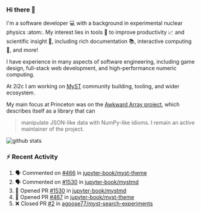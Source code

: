 ### Hi there 👋 

I'm a software developer 💻 with a background in experimental nuclear physics :atom:. My interest lies in tools :wrench: to improve productivity :chart_with_upwards_trend: and scientific insight :telescope:, including rich documentation 📚, interactive computing 🧮, and more! 

I have experience in many aspects of software engineering, including game design, full-stack web development, and high-performance numeric computing. 

At 2i2c I am working on [MyST](https://github.com/jupyter-book/mystmd) community building, tooling, and wider ecosystem. 

My main focus at Princeton was on the [Awkward Array project](awkward-array.org/), which describes itself as a library that can 
> manipulate JSON-like data with NumPy-like idioms. I remain an active maintainer of the project. 

![github stats](https://github-readme-stats.vercel.app/api?username=agoose77&show_icons=true&hide_rank=true&hide_title=true&bg_color=30,e76445,904e95&text_color=efe3ec&icon_color=efe3ec)
<!--
**agoose77/agoose77** is a ✨ _special_ ✨ repository because its `README.md` (this file) appears on your GitHub profile.

Here are some ideas to get you started:

- 🔭 I’m currently working on ...
- 🌱 I’m currently learning ...
- 👯 I’m looking to collaborate on ...
- 🤔 I’m looking for help with ...
- 💬 Ask me about ...
- 📫 How to reach me: ...
- 😄 Pronouns: ...
- ⚡ Fun fact: ...
-->

### :zap: Recent Activity

<!--START_SECTION:activity-->
1. 🗣 Commented on [#466](https://github.com/jupyter-book/myst-theme/issues/466#issuecomment-2347273028) in [jupyter-book/myst-theme](https://github.com/jupyter-book/myst-theme)
2. 🗣 Commented on [#1530](https://github.com/jupyter-book/mystmd/pull/1530#issuecomment-2346885026) in [jupyter-book/mystmd](https://github.com/jupyter-book/mystmd)
3. 💪 Opened PR [#1530](https://github.com/jupyter-book/mystmd/pull/1530) in [jupyter-book/mystmd](https://github.com/jupyter-book/mystmd)
4. 💪 Opened PR [#467](https://github.com/jupyter-book/myst-theme/pull/467) in [jupyter-book/myst-theme](https://github.com/jupyter-book/myst-theme)
5. ❌ Closed PR [#2](https://github.com/agoose77/myst-search-experiments/pull/2) in [agoose77/myst-search-experiments](https://github.com/agoose77/myst-search-experiments)
<!--END_SECTION:activity-->
